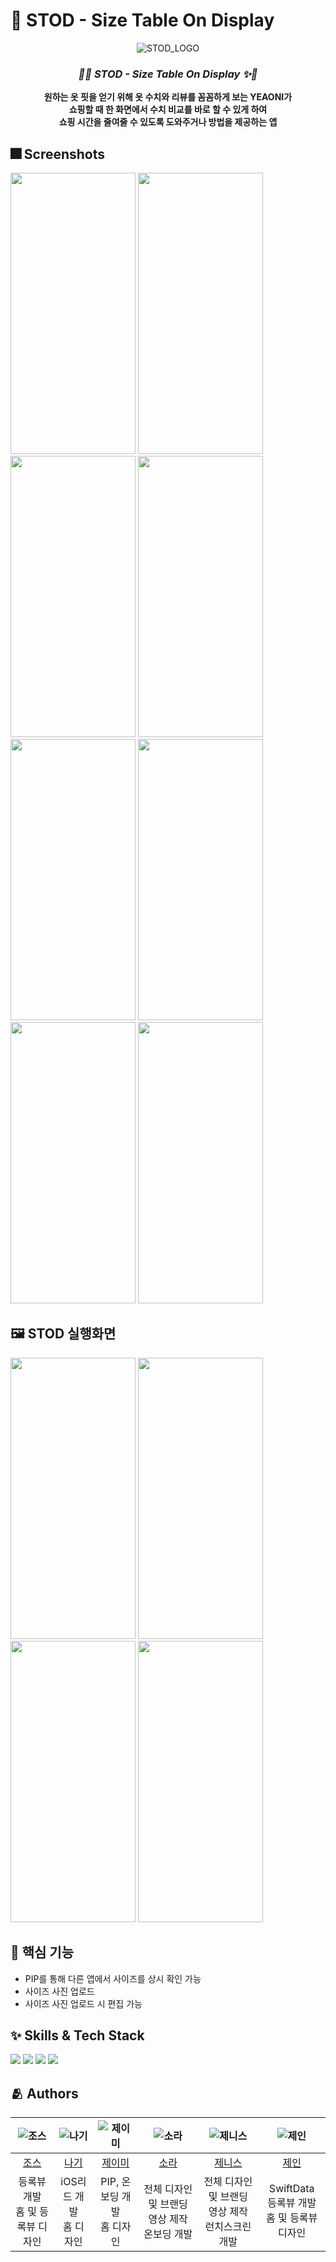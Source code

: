 # :iphone: STOD - Size Table On Display
<div align="center">

![STOD_LOGO](https://github.com/DeveloperAcademy-POSTECH/2024-MC2-M1-PrincessMaker/assets/125838606/45ca20ca-0204-4560-9f71-4c52146dee3e)



### _**💃✨ STOD - Size Table On Display ✨🧚**_
 **원하는 옷 핏을 얻기 위해 옷 수치와 리뷰를 꼼꼼하게 보는 YEAONI가</br>
쇼핑할 때 한 화면에서 수치 비교를 바로 할 수 있게 하여</br>
쇼핑 시간을 줄여줄 수 있도록 도와주거나 방법을 제공하는 앱**


 </div>


## :fireworks: Screenshots
<img src="https://github.com/DeveloperAcademy-POSTECH/2024-MC2-M1-PrincessMaker/assets/125838606/291b9d4a-9046-4fa9-9b33-aad8583b0496" width="200" height="450"/>
<img src="https://github.com/DeveloperAcademy-POSTECH/2024-MC2-M1-PrincessMaker/assets/125838606/89815d97-c4a2-45b1-9abd-1cf63a2690a8" width="200" height="450"/>
<img src="https://github.com/DeveloperAcademy-POSTECH/2024-MC2-M1-PrincessMaker/assets/125838606/a919c88d-94ad-4360-bc92-72aa2c50bead" width="200" height="450"/>
<img src="https://github.com/DeveloperAcademy-POSTECH/2024-MC2-M1-PrincessMaker/assets/125838606/f619c38f-b7ad-415b-9323-a23c4da82870" width="200" height="450"/>
<img src="https://github.com/DeveloperAcademy-POSTECH/2024-MC2-M1-PrincessMaker/assets/125838606/7558a774-2176-4d4d-969d-af5b2b656f6a" width="200" height="450"/>
<img src="https://github.com/DeveloperAcademy-POSTECH/2024-MC2-M1-PrincessMaker/assets/125838606/1cb7bbe9-2e59-48b7-824d-01a2f3e119ac" width="200" height="450"/>
<img src="https://github.com/DeveloperAcademy-POSTECH/2024-MC2-M1-PrincessMaker/assets/125838606/af5307cb-f9ed-4a5c-b38a-b15fd381a055" width="200" height="450"/>
<img src="https://github.com/DeveloperAcademy-POSTECH/2024-MC2-M1-PrincessMaker/assets/125838606/b69214a6-407f-4d30-8068-07788d0258d8" width="200" height="450"/>



## :framed_picture: STOD 실행화면
<img src="https://github.com/DeveloperAcademy-POSTECH/2024-MC2-M1-PrincessMaker/assets/125838606/20d12b82-4b65-43f9-9616-250e59433f16" width="200" height="450"/>
<img src="https://github.com/DeveloperAcademy-POSTECH/2024-MC2-M1-PrincessMaker/assets/125838606/d5dabe44-bf3c-4c03-9ac7-3de20fa3a282" width="200" height="450"/>
<img src="https://github.com/DeveloperAcademy-POSTECH/2024-MC2-M1-PrincessMaker/assets/125838606/783d6f0f-b5f9-4ddb-8d38-d7389e980dd3" width="200" height="450"/>
<img src="https://github.com/DeveloperAcademy-POSTECH/2024-MC2-M1-PrincessMaker/assets/125838606/086d4a36-0514-40e0-ba1f-57daea9e4ae9" width="200" height="450"/>





## :pushpin: 핵심 기능

- PIP를 통해 다른 앱에서 사이즈를 상시 확인 가능
- 사이즈 사진 업로드
- 사이즈 사진 업로드 시 편집 가능


## :sparkles: Skills & Tech Stack

<img src="https://img.shields.io/badge/Swift-FA7343?style=flat&logo=Swift&logoColor=white"/> <img src="https://img.shields.io/badge/SwiftData-White?logo=swift&logoColor=white&color=%23adc7db"/> <img src="https://img.shields.io/badge/SwiftUI-Black?style=flat&logo=swift&logoColor=black&color=%23096ad9"/> <img src="https://img.shields.io/badge/UIKit-White?style=flat&logo=swift&logoColor=white&color=%23096ad9"/>




## :people_hugging: Authors
</div>
</details>







|![조스](https://github.com/DeveloperAcademy-POSTECH/2024-MC2-M1-PrincessMaker/assets/87518742/da31e166-6ca2-4ef7-a306-9fd3147eea28)|![나기](https://github.com/DeveloperAcademy-POSTECH/2024-MC2-M1-PrincessMaker/assets/87518742/3e74f117-7b91-479a-9bdd-18672692e070)|![제이미](https://github.com/DeveloperAcademy-POSTECH/2024-MC2-M1-PrincessMaker/assets/87518742/9f51e6b6-7cac-4da2-bbdd-5cd661c4a985)|![소라](https://github.com/DeveloperAcademy-POSTECH/2024-MC2-M1-PrincessMaker/assets/87518742/73fccd7a-205a-4afc-89d7-cd16d060ace8)|![제니스](https://github.com/DeveloperAcademy-POSTECH/2024-MC2-M1-PrincessMaker/assets/87518742/793c7431-535f-4e29-82df-59498899dfb1)|![제인](https://github.com/DeveloperAcademy-POSTECH/2024-MC2-M1-PrincessMaker/assets/87518742/705f3d48-8ab1-444a-a5f5-5474ca2d4faa)|
|:----:|:----:|:----:|:----:|:----:|:----:|
|[조스](https://github.com/Cindy7878)|[나기](https://github.com/Naknakk)|[제이미](https://github.com/TakeMos)|[소라](https://github.com/yejinkang1025)|[제니스](https://github.com/zenith0001)|[제인](https://github.com/darongzzang)|
|등록뷰 개발<br>홈 및 등록뷰 디자인|iOS리드 개발<br>홈 디자인|PIP, 온보딩 개발<br>홈 디자인|전체 디자인 및 브랜딩 영상 제작<br>온보딩 개발|전체 디자인 및 브랜딩 영상 제작<br>런치스크린 개발|SwiftData<br>등록뷰 개발<br>홈 및 등록뷰 디자인|

<br>
